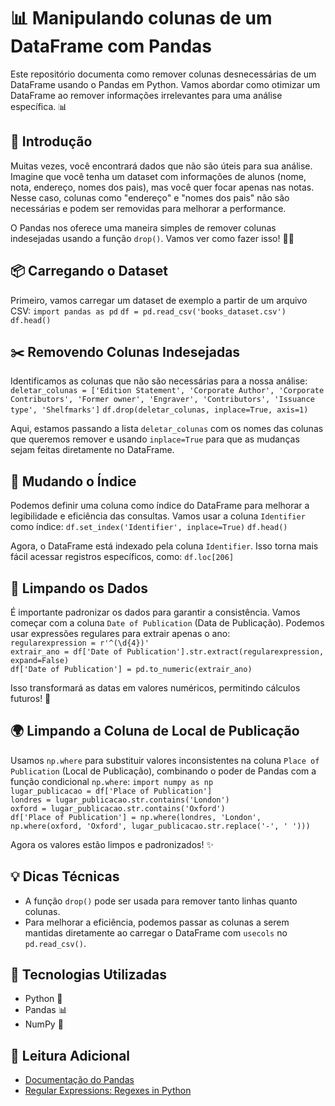 # 📊 Manipulando colunas de um DataFrame com Pandas

Este repositório documenta como remover colunas desnecessárias de um DataFrame usando o Pandas em Python. Vamos abordar como otimizar um DataFrame ao remover informações irrelevantes para uma análise específica. 📊

## 🚀 Introdução

Muitas vezes, você encontrará dados que não são úteis para sua análise. Imagine que você tenha um dataset com informações de alunos (nome, nota, endereço, nomes dos pais), mas você quer focar apenas nas notas. Nesse caso, colunas como "endereço" e "nomes dos pais" não são necessárias e podem ser removidas para melhorar a performance.

O Pandas nos oferece uma maneira simples de remover colunas indesejadas usando a função `drop()`. Vamos ver como fazer isso! 🧑‍💻

## 📦 Carregando o Dataset

Primeiro, vamos carregar um dataset de exemplo a partir de um arquivo CSV: `import pandas as pd` `df = pd.read_csv('books_dataset.csv')` `df.head()`

## ✂️ Removendo Colunas Indesejadas

Identificamos as colunas que não são necessárias para a nossa análise: `deletar_colunas = ['Edition Statement', 'Corporate Author', 'Corporate Contributors', 'Former owner', 'Engraver', 'Contributors', 'Issuance type', 'Shelfmarks']` `df.drop(deletar_colunas, inplace=True, axis=1)`

Aqui, estamos passando a lista `deletar_colunas` com os nomes das colunas que queremos remover e usando `inplace=True` para que as mudanças sejam feitas diretamente no DataFrame.

## 🔄 Mudando o Índice

Podemos definir uma coluna como índice do DataFrame para melhorar a legibilidade e eficiência das consultas. Vamos usar a coluna `Identifier` como índice: `df.set_index('Identifier', inplace=True)` `df.head()`

Agora, o DataFrame está indexado pela coluna `Identifier`. Isso torna mais fácil acessar registros específicos, como: `df.loc[206]`

## 🧹 Limpando os Dados

É importante padronizar os dados para garantir a consistência. Vamos começar com a coluna `Date of Publication` (Data de Publicação). Podemos usar expressões regulares para extrair apenas o ano:<br> `regularexpression = r'^(\d{4})'` <br>`extrair_ano = df['Date of Publication'].str.extract(regularexpression, expand=False)` <br>`df['Date of Publication'] = pd.to_numeric(extrair_ano)`

Isso transformará as datas em valores numéricos, permitindo cálculos futuros! 📅

## 🌍 Limpando a Coluna de Local de Publicação

Usamos `np.where` para substituir valores inconsistentes na coluna `Place of Publication` (Local de Publicação), combinando o poder de Pandas com a função condicional `np.where`: `import numpy as np` <br>`lugar_publicacao = df['Place of Publication']` <br>`londres = lugar_publicacao.str.contains('London')` <br>`oxford = lugar_publicacao.str.contains('Oxford')` <br>`df['Place of Publication'] = np.where(londres, 'London', np.where(oxford, 'Oxford', lugar_publicacao.str.replace('-', ' ')))`

Agora os valores estão limpos e padronizados! ✨

## 💡 Dicas Técnicas

- A função `drop()` pode ser usada para remover tanto linhas quanto colunas.
- Para melhorar a eficiência, podemos passar as colunas a serem mantidas diretamente ao carregar o DataFrame com `usecols` no `pd.read_csv()`.

## 🔧 Tecnologias Utilizadas

- Python 🐍
- Pandas 📊
- NumPy 🔢

## 📖 Leitura Adicional

- [Documentação do Pandas](https://pandas.pydata.org/)
- [Regular Expressions: Regexes in Python](https://docs.python.org/3/library/re.html)


